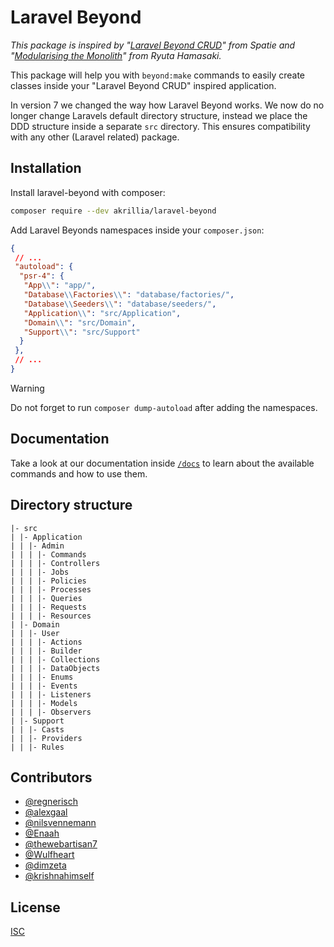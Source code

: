 # Laravel Beyond

*This package is inspired by "[Laravel Beyond CRUD](https://spatie.be/products/laravel-beyond-crud)" from Spatie
and "[Modularising the Monolith](https://www.youtube.com/watch?v=0Rq-yHAwYjQ&t=4129s)" from Ryuta Hamasaki.*

This package will help you with `beyond:make` commands to easily create classes inside your "Laravel Beyond CRUD"
inspired application.

In version 7 we changed the way how Laravel Beyond works. We now do no longer change Laravels default
directory structure, instead we place the DDD structure inside a separate `src` directory. This ensures
compatibility with any other (Laravel related) package. 

## Installation

Install laravel-beyond with composer:
```bash
composer require --dev akrillia/laravel-beyond
```

Add Laravel Beyonds namespaces inside your `composer.json`:
```json
{
 // ...
 "autoload": {
  "psr-4": {
   "App\\": "app/",
   "Database\\Factories\\": "database/factories/",
   "Database\\Seeders\\": "database/seeders/",
   "Application\\": "src/Application",
   "Domain\\": "src/Domain",
   "Support\\": "src/Support"
  }
 },
 // ...
}
```

> [!WARNING]
> Do not forget to run `composer dump-autoload` after adding the namespaces.

## Documentation
Take a look at our documentation inside [`/docs`](docs/README.md) to learn about the available 
commands and how to use them.

## Directory structure
```
|- src
| |- Application
| | |- Admin
| | | |- Commands
| | | |- Controllers
| | | |- Jobs
| | | |- Policies
| | | |- Processes
| | | |- Queries
| | | |- Requests
| | | |- Resources
| |- Domain
| | |- User
| | | |- Actions
| | | |- Builder
| | | |- Collections
| | | |- DataObjects
| | | |- Enums
| | | |- Events
| | | |- Listeners
| | | |- Models
| | | |- Observers
| |- Support
| | |- Casts
| | |- Providers
| | |- Rules
```

## Contributors

- [@regnerisch](https://github.com/regnerisch)
- [@alexgaal](https://github.com/alexgaal)
- [@nilsvennemann](https://github.com/nilsvennemann)
- [@Enaah](https://github.com/Enaah)
- [@thewebartisan7](https://github.com/thewebartisan7)
- [@Wulfheart](https://github.com/Wulfheart)
- [@dimzeta](https://github.com/dimzeta)
- [@krishnahimself](https://github.com/krishnahimself)

## License

[ISC](LICENSE.md)
